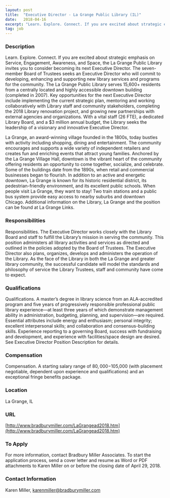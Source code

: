 ```yaml
---
layout: post
title:  "Executive Director - La Grange Public Library (IL)"
date:   2018-04-16
excerpt: "Learn. Explore. Connect. If you are excited about strategic emphasis on Service, Engagement, Awareness, and Space, the La Grange Public Library invites you to consider becoming its next Executive Director. The seven-member Board of Trustees seeks an Executive Director who will commit to developing, enhancing and supporting new library services..."
tag: job
---
```


### Description   

Learn. Explore. Connect. If you are excited about strategic emphasis on Service, Engagement, Awareness, and Space, the La Grange Public Library invites you to consider becoming its next Executive Director. The seven-member Board of Trustees seeks an Executive Director who will commit to developing, enhancing and supporting new library services and programs for the community. The La Grange Public Library serves 15,600+ residents from a centrally located and highly accessible downtown building (completed in 2007). Key opportunities for the next Executive Director include implementing the current strategic plan, mentoring and working collaboratively with Library staff and community stakeholders, completing the 2018 Library renovation project, and growing new partnerships with external agencies and organizations. With a vital staff (26 FTE), a dedicated Library Board, and a $3 million annual budget, the Library seeks the leadership of a visionary and innovative Executive Director.

La Grange, an award-winning village founded in the 1800s, today bustles with activity including shopping, dining and entertainment. The community encourages and supports a wide variety of independent retailers and creates fun and enriching events that attract young families. Anchored by the La Grange Village Hall, downtown is the vibrant heart of the community offering residents an opportunity to come together, socialize, and celebrate.  Some of the buildings date from the 1890s, when retail and commercial businesses began to flourish. In addition to an active and energetic downtown, La Grange is known for its historic residential district, its pedestrian-friendly environment, and its excellent public schools. When people visit La Grange, they want to stay! Two train stations and a public bus system provide easy access to nearby suburbs and downtown Chicago. Additional information on the Library, La Grange and the position can be found at La Grange Links. 




### Responsibilities   

Responsibilities. The Executive Director works closely with the Library Board and staff to fulfill the Library’s mission in serving the community.  This position administers all library activities and services as directed and outlined in the policies adopted by the Board of Trustees.  The Executive Director also plans, organizes, develops and administers the operation of the Library.  As the face of the Library in both the La Grange and greater library community, the successful candidate will model the standards and philosophy of service the Library Trustees, staff and community have come to expect. 


### Qualifications   

Qualifications. A master’s degree in library science from an ALA-accredited program and five years of progressively responsible professional public library experience—at least three years of which demonstrate management ability in administration, budgeting, planning, and supervision—are required.  Essential attributes include energy and enthusiasm; personal integrity; excellent interpersonal skills; and collaboration and consensus-building skills.  Experience reporting to a governing Board, success with fundraising and development, and experience with facilities/space design are desired. See Executive Director Position Description for details. 


### Compensation   

Compensation. A starting salary range of $80,000-$105,000 (with placement negotiable, dependent upon experience and qualifications) and an exceptional fringe benefits package.


### Location   

La Grange, IL


### URL   

[http://www.bradburymiller.com/LaGrangead2018.htm](http://www.bradburymiller.com/LaGrangead2018.htm)

### To Apply   

For more information, contact Bradbury Miller Associates. To start the application process, send a cover letter and resume as Word or PDF attachments to Karen Miller on or before the closing date of April 29, 2018.




### Contact Information   

Karen Miller, karenmiller@bradburymiller.com

